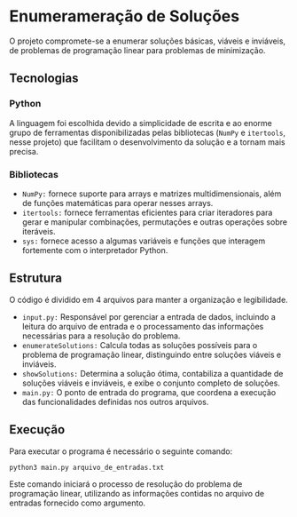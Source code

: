 # Enumerameração de Soluções

O projeto compromete-se a enumerar soluções básicas, viáveis e inviáveis, de problemas de programação linear para problemas de minimização.

## Tecnologias

### Python

A linguagem foi escolhida devido a simplicidade de escrita e ao enorme grupo de ferramentas disponibilizadas pelas bibliotecas (`NumPy` e `itertools`, nesse projeto) que facilitam o desenvolvimento da solução e a tornam mais precisa.

### Bibliotecas
- `NumPy:` fornece suporte para arrays e matrizes multidimensionais, além de funções matemáticas para operar nesses arrays.
- `itertools:` fornece ferramentas eficientes para criar iteradores para gerar e manipular combinações, permutações e outras operações sobre iteráveis.
- `sys:` fornece acesso a algumas variáveis e funções que interagem fortemente com o interpretador Python.

## Estrutura

O código é dividido em 4 arquivos para manter a organização e legibilidade.
- `input.py:` Responsável por gerenciar a entrada de dados, incluindo a leitura do arquivo de entrada e o processamento das informações necessárias para a resolução do problema.
- `enumerateSolutions:` Calcula todas as soluções possíveis para o problema de programação linear, distinguindo entre soluções viáveis e inviáveis.
- `showSolutions:` Determina a solução ótima, contabiliza a quantidade de soluções viáveis e inviáveis, e exibe o conjunto completo de soluções.
- `main.py:` O ponto de entrada do programa, que coordena a execução das funcionalidades definidas nos outros arquivos.

## Execução

Para executar o programa é necessário o seguinte comando:

```bash
python3 main.py arquivo_de_entradas.txt
```
Este comando iniciará o processo de resolução do problema de programação linear, utilizando as informações contidas no arquivo de entradas fornecido como argumento.
